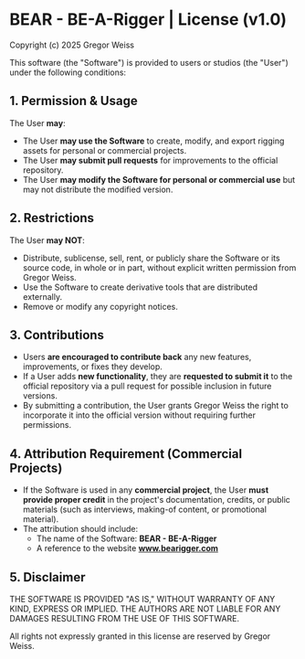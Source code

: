 # BEAR - BE-A-Rigger | License (v1.0)

Copyright (c) 2025 Gregor Weiss

This software (the "Software") is provided to users or studios (the "User") under the following conditions:  

## 1. Permission & Usage  
The User **may**:  
- The User **may use the Software** to create, modify, and export rigging assets for personal or commercial projects.  
- The User **may submit pull requests** for improvements to the official repository.  
- The User **may modify the Software for personal or commercial use** but may not distribute the modified version.  

## 2. Restrictions  
The User **may NOT**:  
- Distribute, sublicense, sell, rent, or publicly share the Software or its source code, in whole or in part, without explicit written permission from Gregor Weiss.  
- Use the Software to create derivative tools that are distributed externally.  
- Remove or modify any copyright notices.  

## 3. Contributions  
- Users **are encouraged to contribute back** any new features, improvements, or fixes they develop.  
- If a User adds **new functionality**, they are **requested to submit it** to the official repository via a pull request for possible inclusion in future versions.  
- By submitting a contribution, the User grants Gregor Weiss the right to incorporate it into the official version without requiring further permissions.  

## 4. Attribution Requirement (Commercial Projects)  
- If the Software is used in any **commercial project**, the User **must provide proper credit** in the project's documentation, credits, or public materials (such as interviews, making-of content, or promotional material).  
- The attribution should include:  
  - The name of the Software: **BEAR - BE-A-Rigger**  
  - A reference to the website **www.bearigger.com**  

## 5. Disclaimer  
THE SOFTWARE IS PROVIDED "AS IS," WITHOUT WARRANTY OF ANY KIND, EXPRESS OR IMPLIED. THE AUTHORS ARE NOT LIABLE FOR ANY DAMAGES RESULTING FROM THE USE OF THIS SOFTWARE.  

All rights not expressly granted in this license are reserved by Gregor Weiss.  
